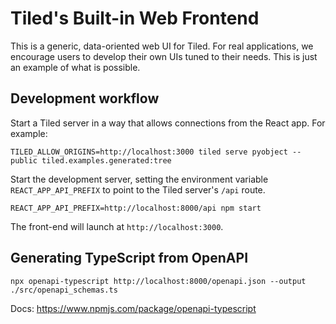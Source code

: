 # Tiled's Built-in Web Frontend

This is a generic, data-oriented web UI for Tiled.
For real applications, we encourage users to develop their
own UIs tuned to their needs. This is just an example
of what is possible.

## Development workflow

Start a Tiled server in a way that allows connections from the React app. For example:

```
TILED_ALLOW_ORIGINS=http://localhost:3000 tiled serve pyobject --public tiled.examples.generated:tree
```

Start the development server, setting the environment variable
`REACT_APP_API_PREFIX` to point to the Tiled server's `/api` route.

```
REACT_APP_API_PREFIX=http://localhost:8000/api npm start
```

The front-end will launch at `http://localhost:3000`.

## Generating TypeScript from OpenAPI

```
npx openapi-typescript http://localhost:8000/openapi.json --output ./src/openapi_schemas.ts
```

Docs: https://www.npmjs.com/package/openapi-typescript
